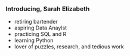 ### Introducing, Sarah Elizabeth
- retiring bartender
- aspiring Data Anaylst
- practicing SQL and R
- learning Python
- lover of puzzles, research, and tedious work



<!---
semillie/semillie is a ✨ special ✨ repository because its `README.md` (this file) appears on your GitHub profile.
You can click the Preview link to take a look at your changes.
--->
